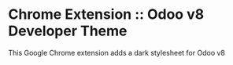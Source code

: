 # Chrome Extension :: Odoo v8 Developer Theme
This Google Chrome extension adds a dark stylesheet for Odoo v8
